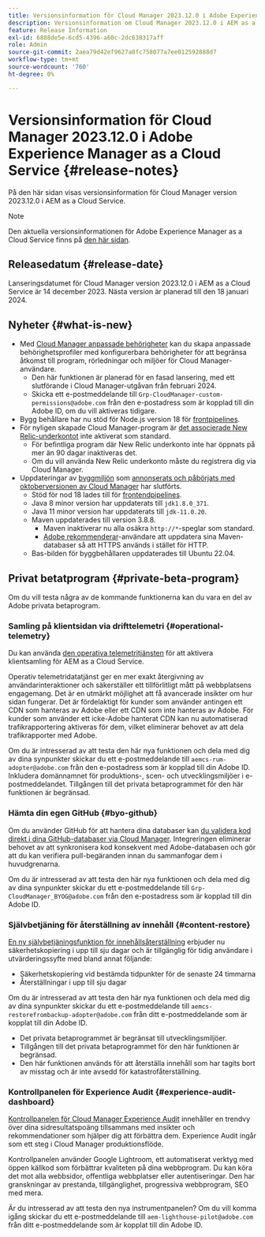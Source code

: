 ```yaml
---
title: Versionsinformation för Cloud Manager 2023.12.0 i Adobe Experience Manager as a Cloud Service
description: Versionsinformation om Cloud Manager 2023.12.0 i AEM as a Cloud Service.
feature: Release Information
exl-id: 6888de5e-6cd5-4396-a60c-2dc638317aff
role: Admin
source-git-commit: 2aea79d42ef9627a8fc758077a7ee012592888d7
workflow-type: tm+mt
source-wordcount: '760'
ht-degree: 0%

---
```


# Versionsinformation för Cloud Manager 2023.12.0 i Adobe Experience Manager as a Cloud Service {#release-notes}

På den här sidan visas versionsinformation för Cloud Manager version 2023.12.0 i AEM as a Cloud Service.

>[!NOTE]
>
>Den aktuella versionsinformationen för Adobe Experience Manager as a Cloud Service finns på [den här sidan](/help/release-notes/release-notes-cloud/release-notes-current.md).

## Releasedatum {#release-date}

Lanseringsdatumet för Cloud Manager version 2023.12.0 i AEM as a Cloud Service är 14 december 2023. Nästa version är planerad till den 18 januari 2024.

## Nyheter {#what-is-new}

* Med [Cloud Manager anpassade behörigheter](/help/implementing/cloud-manager/custom-permissions.md) kan du skapa anpassade behörighetsprofiler med konfigurerbara behörigheter för att begränsa åtkomst till program, rörledningar och miljöer för Cloud Manager-användare.
   * Den här funktionen är planerad för en fasad lansering, med ett slutförande i Cloud Manager-utgåvan från februari 2024.
   * Skicka ett e-postmeddelande till `Grp-CloudManager-custom-permissions@adobe.com` från den e-postadress som är kopplad till din Adobe ID, om du vill aktiveras tidigare.
* Bygg behållare har nu stöd för Node.js version 18 för [frontpipelines](/help/implementing/developing/introduction/developing-with-front-end-pipelines.md).
* För nyligen skapade Cloud Manager-program är [det associerade New Relic-underkontot](/help/implementing/cloud-manager/user-access-new-relic.md) inte aktiverat som standard.
   * För befintliga program där New Relic underkonto inte har öppnats på mer än 90 dagar inaktiveras det.
   * Om du vill använda New Relic underkonto måste du registrera dig via Cloud Manager.
* Uppdateringar av [byggmiljön](/help/implementing/cloud-manager/getting-access-to-aem-in-cloud/build-environment-details.md) som [annonserats och påbörjats med oktoberversionen av Cloud Manager](/help/implementing/cloud-manager/release-notes/2023/2023-10-0.md) har slutförts.
   * Stöd för nod 18 lades till för [frontendpipelines](/help/implementing/developing/introduction/developing-with-front-end-pipelines.md).
   * Java 8 minor version har uppdaterats till `jdk1.8.0_371`.
   * Java 11 minor version har uppdaterats till `jdk-11.0.20`.
   * Maven uppdaterades till version 3.8.8.
      * Maven inaktiverar nu alla osäkra `http://*`-speglar som standard.
      * [Adobe rekommenderar](/help/implementing/cloud-manager/getting-access-to-aem-in-cloud/build-environment-details.md)-användare att uppdatera sina Maven-databaser så att HTTPS används i stället för HTTP.
   * Bas-bilden för byggbehållaren uppdaterades till Ubuntu 22.04.

## Privat betatprogram {#private-beta-program}

Om du vill testa några av de kommande funktionerna kan du vara en del av Adobe privata betaprogram.

### Samling på klientsidan via drifttelemetri {#operational-telemetry}

Du kan använda [den operativa telemetritjänsten](/help/implementing/cloud-manager/content-requests.md#cliendside-collection) för att aktivera klientsamling för AEM as a Cloud Service.

Operativ telemetridatatjänst ger en mer exakt återgivning av användarinteraktioner och säkerställer ett tillförlitligt mått på webbplatsens engagemang. Det är en utmärkt möjlighet att få avancerade insikter om hur sidan fungerar. Det är fördelaktigt för kunder som använder antingen ett CDN som hanteras av Adobe eller ett CDN som inte hanteras av Adobe. För kunder som använder ett icke-Adobe hanterat CDN kan nu automatiserad trafikrapportering aktiveras för dem, vilket eliminerar behovet av att dela trafikrapporter med Adobe.

Om du är intresserad av att testa den här nya funktionen och dela med dig av dina synpunkter skickar du ett e-postmeddelande till `aemcs-rum-adopter@adobe.com` från den e-postadress som är kopplad till din Adobe ID. Inkludera domännamnet för produktions-, scen- och utvecklingsmiljöer i e-postmeddelandet. Tillgången till det privata betaprogrammet för den här funktionen är begränsad.

### Hämta din egen GitHub {#byo-github}

Om du använder GitHub för att hantera dina databaser kan [du validera kod direkt i dina GitHub-databaser via Cloud Manager](/help/implementing/cloud-manager/managing-code/private-repositories.md). Integreringen eliminerar behovet av att synkronisera kod konsekvent med Adobe-databasen och gör att du kan verifiera pull-begäranden innan du sammanfogar dem i huvudgrenarna.

Om du är intresserad av att testa den här nya funktionen och dela med dig av dina synpunkter skickar du ett e-postmeddelande till `Grp-CloudManager_BYOG@adobe.com` från den e-postadress som är kopplad till din Adobe ID.

### Självbetjäning för återställning av innehåll {#content-restore}

[En ny självbetjäningsfunktion för innehållsåterställning](/help/operations/restore.md) erbjuder nu säkerhetskopiering i upp till sju dagar och är tillgänglig för tidig användare i utvärderingssyfte med bland annat följande:

* Säkerhetskopiering vid bestämda tidpunkter för de senaste 24 timmarna
* Återställningar i upp till sju dagar

Om du är intresserad av att testa den här nya funktionen och dela med dig av dina synpunkter skickar du ett e-postmeddelande till `aemcs-restorefrombackup-adopter@adobe.com` från ditt e-postmeddelande som är kopplat till din Adobe ID.

* Det privata betaprogrammet är begränsat till utvecklingsmiljöer.
* Tillgången till det privata betaprogrammet för den här funktionen är begränsad.
* Den här funktionen används för att återställa innehåll som har tagits bort av misstag och är inte avsedd för katastrofåterställning.

### Kontrollpanelen för Experience Audit {#experience-audit-dashboard}

[Kontrollpanelen för Cloud Manager Experience Audit](/help/implementing/cloud-manager/reports/report-experience-audit.md) innehåller en trendvy över dina sidresultatspoäng tillsammans med insikter och rekommendationer som hjälper dig att förbättra dem. Experience Audit ingår som ett steg i Cloud Manager produktionsflöde.

Kontrollpanelen använder Google Lightroom, ett automatiserat verktyg med öppen källkod som förbättrar kvaliteten på dina webbprogram. Du kan köra det mot alla webbsidor, offentliga webbplatser eller autentiseringar. Den har granskningar av prestanda, tillgänglighet, progressiva webbprogram, SEO med mera.

Är du intresserad av att testa den nya instrumentpanelen? Om du vill komma igång skickar du ett e-postmeddelande till `aem-lighthouse-pilot@adobe.com` från ditt e-postmeddelande som är kopplat till din Adobe ID.
